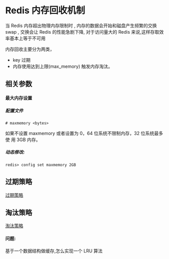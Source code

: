 # Redis 内存回收机制

当 Redis 内存超出物理内存限制时 , 内存的数据会开始和磁盘产生频繁的交换 swap , 交换会让 Redis 的性能急剧下降, 对于访问量大的 Redis 来说,这样存取效率基本上等于不可用

内存回收主要分为两类，

- key 过期
- 内存使用达到上限(max_memory) 触发内存淘汰。

## 相关参数

####  最大内存设置

##### 配置文件

```
# maxmemory <bytes>
```

如果不设置 maxmemory 或者设置为 0，64 位系统不限制内存，32 位系统最多使 用 3GB 内存。

##### 动态修改:

```
redis> config set maxmemory 2GB
```

## 过期策略

 [过期策略](01-过期策略.md) 

## 淘汰策略

 [淘汰策略](02-淘汰策略.md) 



#### 问题:

基于一个数据结构做缓存,怎么实现一个 LRU 算法